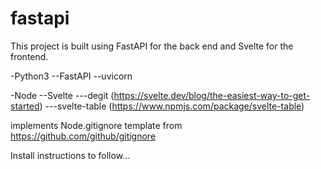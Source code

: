 # fastapi
This project is built using FastAPI for the back end and Svelte for the frontend.

-Python3
--FastAPI
--uvicorn

-Node
--Svelte
---degit (https://svelte.dev/blog/the-easiest-way-to-get-started)
---svelte-table (https://www.npmjs.com/package/svelte-table)

implements Node.gitignore template from https://github.com/github/gitignore

Install instructions to follow...